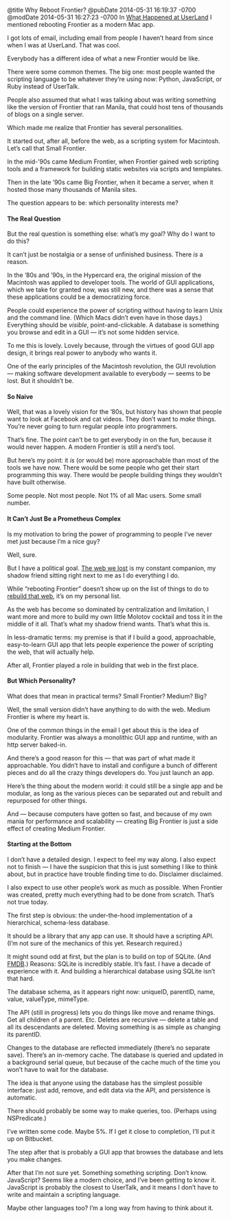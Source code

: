 @title Why Reboot Frontier?
@pubDate 2014-05-31 16:19:37 -0700
@modDate 2014-05-31 16:27:23 -0700
In <a href="http://inessential.com/2014/05/24/what_happened_at_userland">What Happened at UserLand</a> I mentioned rebooting Frontier as a modern Mac app.

I got lots of email, including email from people I haven’t heard from since when I was at UserLand. That was cool.

Everybody has a different idea of what a new Frontier would be like.

There were some common themes. The big one: most people wanted the scripting language to be whatever they’re using now: Python, JavaScript, or Ruby instead of UserTalk.

People also assumed that what I was talking about was writing something like the version of Frontier that ran Manila, that could host tens of thousands of blogs on a single server.

Which made me realize that Frontier has several personalities.

It started out, after all, before the web, as a scripting system for Macintosh. Let’s call that Small Frontier.

In the mid-’90s came Medium Frontier, when Frontier gained web scripting tools and a framework for building static websites via scripts and templates.

Then in the late ’90s came Big Frontier, when it became a server, when it hosted those many thousands of Manila sites.

The question appears to be: which personality interests me?

#### The Real Question

But the real question is something else: what’s my goal? Why do I want to do this?

It can’t just be nostalgia or a sense of unfinished business. There *is* a reason.

In the ’80s and ’90s, in the Hypercard era, the original mission of the Macintosh was applied to developer tools. The world of GUI applications, which we take for granted now, was still new, and there was a sense that these applications could be a democratizing force.

People could experience the power of scripting without having to learn Unix and the command line. (Which Macs didn’t even have in those days.) Everything should be *visible*, point-and-clickable. A database is something you browse and edit in a GUI — it’s not some hidden service.

To me this is lovely. Lovely because, through the virtues of good GUI app design, it brings real power to anybody who wants it.

One of the early principles of the Macintosh revolution, the GUI revolution — making software development available to everybody — seems to be lost. But it shouldn’t be.

#### So Naive

Well, that was a lovely vision for the ’80s, but history has shown that people want to look at Facebook and cat videos. They don’t want to <em>make</em> things. You’re never going to turn regular people into programmers.

That’s fine. The point can’t be to get everybody in on the fun, because it would never happen. A modern Frontier is still a nerd’s tool.

But here’s my point: it *is* (or would be) more approachable than most of the tools we have now. There would be some people who get their start programming this way. There would be people building things they wouldn’t have built otherwise.

Some people. Not most people. Not 1% of all Mac users. Some small number.

#### It Can’t Just Be a Prometheus Complex

Is my motivation to bring the power of programming to people I’ve never met just because I’m a nice guy?

Well, sure.

But I have a political goal. <a href="http://dashes.com/anil/2012/12/the-web-we-lost.html">The web we lost</a> is my constant companion, my shadow friend sitting right next to me as I do everything I do.

While “rebooting Frontier” doesn’t show up on the list of things to do to <a href="http://dashes.com/anil/2012/12/rebuilding-the-web-we-lost.html">rebuild that web</a>, it’s on my personal list.

As the web has become so dominated by centralization and limitation, I want more and more to build my own little Molotov cocktail and toss it in the middle of it all. That’s what my shadow friend wants. That’s what this is.

In less-dramatic terms: my premise is that if I build a good, approachable, easy-to-learn GUI app that lets people experience the power of scripting the web, that will actually help.

After all, Frontier played a role in building that web in the first place.

#### But Which Personality?

What does that mean in practical terms? Small Frontier? Medium? Big?

Well, the small version didn’t have anything to do with the web. Medium Frontier is where my heart is.

One of the common things in the email I get about this is the idea of modularity. Frontier was always a monolithic GUI app and runtime, with an http server baked-in.

And there’s a good reason for this — that was part of what made it approachable. You didn’t have to install and configure a bunch of different pieces and do all the crazy things developers do. You just launch an app.

Here’s the thing about the modern world: it could still be a single app and be modular, as long as the various pieces can be separated out and rebuilt and repurposed for other things.

And — because computers have gotten so fast, and because of my own mania for performance and scalability — creating Big Frontier is just a side effect of creating Medium Frontier.

#### Starting at the Bottom

I don’t have a detailed design. I expect to feel my way along. I also expect not to finish — I have the suspicion that this is just something I like to think about, but in practice have trouble finding time to do. Disclaimer disclaimed.

I also expect to use other people’s work as much as possible. When Frontier was created, pretty much everything had to be done from scratch. That’s not true today.

The first step is obvious: the under-the-hood implementation of a hierarchical, schema-less database.

It should be a library that any app can use. It should have a scripting API. (I’m not sure of the mechanics of this yet. Research required.)

It might sound odd at first, but the plan is to build on top of SQLite. (And <a href="https://github.com/ccgus/fmdb">FMDB</a>.) Reasons: SQLite is incredibly stable. It’s fast. I have a decade of experience with it. And building a hierarchical database using SQLite isn’t that hard.

The database schema, as it appears right now: uniqueID, parentID, name, value, valueType, mimeType.

The API (still in progress) lets you do things like move and rename things. Get all children of a parent. Etc. Deletes are recursive — delete a table and all its descendants are deleted. Moving something is as simple as changing its parentID.

Changes to the database are reflected immediately (there’s no separate save). There’s an in-memory cache. The database is queried and updated in a background serial queue, but because of the cache much of the time you won’t have to wait for the database.

The idea is that anyone using the database has the simplest possible interface: just add, remove, and edit data via the API, and persistence is automatic.

There should probably be some way to make queries, too. (Perhaps using NSPredicate.)

I’ve written some code. Maybe 5%. If I get it close to completion, I’ll put it up on Bitbucket.

The step after that is probably a GUI app that browses the database and lets you make changes.

After that I’m not sure yet. Something something scripting. Don’t know. JavaScript? Seems like a modern choice, and I’ve been getting to know it. JavaScript is probably the closest to UserTalk, and it means I don’t have to write and maintain a scripting language.

Maybe other languages too? I’m a long way from having to think about it.


